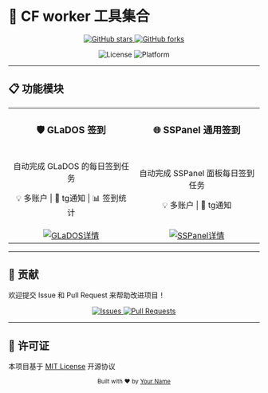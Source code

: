 # 🚀 CF worker 工具集合

<div align="center">
  <p>
    <a href="https://github.com/yourusername/yourrepo">
      <img src="https://img.shields.io/github/stars/yourusername/yourrepo?style=social" alt="GitHub stars">
    </a>
    <a href="https://github.com/yourusername/yourrepo/fork">
      <img src="https://img.shields.io/github/forks/yourusername/yourrepo?style=social" alt="GitHub forks">
    </a>
  </p>
  <p>
    <img src="https://img.shields.io/badge/License-MIT-green" alt="License">
    <img src="https://img.shields.io/badge/Platform-Multi--Platform-lightgrey" alt="Platform">
  </p>
</div>

---

## 📋 功能模块

<table>
  <tr>
    <td width="50%" align="center" valign="top">
      <h3>🛡️ GLaDOS 签到</h3>
    </td>
    <td width="50%" align="center" valign="top">
      <h3>🌐 SSPanel 通用签到</h3>
    </td>
  </tr>
  <tr>
    <td align="center">
      <p>自动完成 GLaDOS 的每日签到任务</p>
      <p>💡 多账户 | 🔔 tg通知 | 📊 签到统计</p>
    </td>
    <td align="center">
      <p>自动完成 SSPanel 面板每日签到任务</p>
      <p>💡 多账户 | 🔔 tg通知</p>
    </td>
  </tr>
  <tr>
    <td align="center">
      <a href="./glados.md">
        <img src="https://img.shields.io/badge/📖_查看详情-4A90E2?style=for-the-badge&logo=readthedocs&logoColor=white" alt="GLaDOS详情">
      </a>
    </td>
    <td align="center">
      <a href="./sspanel.md">
        <img src="https://img.shields.io/badge/📖_查看详情-E74C3C?style=for-the-badge&logo=readthedocs&logoColor=white" alt="SSPanel详情">
      </a>
    </td>
  </tr>
</table>

---

## 🤝 贡献

欢迎提交 Issue 和 Pull Request 来帮助改进项目！

<div align="center">
  <a href="https://github.com/yourusername/yourrepo/issues">
    <img src="https://img.shields.io/badge/💡_提交建议-brightgreen?style=for-the-badge" alt="Issues">
  </a>
  <a href="https://github.com/yourusername/yourrepo/pulls">
    <img src="https://img.shields.io/badge/🔧_贡献代码-blue?style=for-the-badge" alt="Pull Requests">
  </a>
</div>

---

## 📄 许可证

本项目基于 [MIT License](LICENSE) 开源协议

<div align="center">
  <sub>Built with ❤️ by <a href="https://github.com/yourusername">Your Name</a></sub>
</div>
